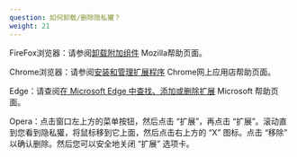 ```yaml
---
question: 如何卸载/删除隐私獾？
weight: 21
---
```



FireFox浏览器：请参阅[卸载附加组件](https://support.mozilla.org/zh-CN/kb/%E5%8D%B8%E8%BD%BD%E9%99%84%E5%8A%A0%E7%BB%84%E4%BB%B6#w_jin-yong-he-shan-chu-kuo-zhan) Mozilla帮助页面。

Chrome浏览器：请参阅[安装和管理扩展程序](https://support.google.com/chrome_webstore/answer/2664769?hl=zh-Hans) Chrome网上应用店帮助页面。

Edge：请查阅[在 Microsoft Edge 中查找、添加或删除扩展](https://support.microsoft.com/zh-cn/microsoft-edge/%E5%9C%A8-microsoft-edge-%E4%B8%AD%E6%9F%A5%E6%89%BE-%E6%B7%BB%E5%8A%A0%E6%88%96%E5%88%A0%E9%99%A4%E6%89%A9%E5%B1%95-f3522273-d067-7435-6a9d-fdb99213e9a8) Microsoft 帮助页面。

Opera：点击窗口左上方的菜单按钮，然后点击 “扩展”，再点击 “扩展”。滚动直到您看到隐私獾，将鼠标移到它上面，然后点击右上方的 “X” 图标。点击 “移除” 以确认删除。然后您可以安全地关闭 “扩展” 选项卡。
